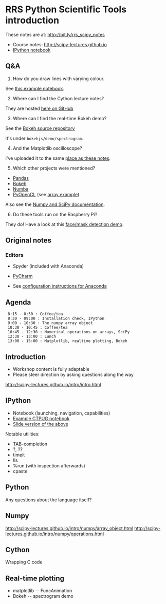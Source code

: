 # RRS Python Scientific Tools introduction

These notes are at: http://bit.ly/rrs_scipy_notes

- Course notes: http://scipy-lectures.github.io
- [IPython notebook](http://nbviewer.ipython.org/gist/stefanv/3e3a3049a7b245d69f39)

Q&A
---
1. How do you draw lines with varying colour.

See [this example notebook](http://nbviewer.ipython.org/github/dpsanders/matplotlib-examples/blob/master/colorline.ipynb).

2. Where can I find the Cython lecture notes?

They are hosted [here on GitHub](https://github.com/stefanv/teaching/blob/master/2013_assp_zurich_cython/slides/zurich2012_cython.pdf?raw=true)

3. Where can I find the real-time Bokeh demo?

See the [Bokeh source repository](https://github.com/ContinuumIO/bokeh)

It's under ``bokehjs/demo/spectrogram``.

4. And the Matplotlib oscilloscope?

I've uploaded it to the same
[place as these notes](http://bit.ly/rrs_scipy_notes).

5. Which other projects were mentioned?

- [Pandas](http://pandas.pydata.org)
- [Bokeh](http://bokeh.pydata.org)
- [Numba](http://numba.pydata.org)
- [PyOpenCL](http://mathema.tician.de/software/pyopencl/) (see
  [array example](http://documen.tician.de/pyopencl/))

Also see the [Numpy and SciPy documentation](http://docs.scipy.org/doc/).

6. Do these tools run on the Raspberry Pi?

They do!  Have a look at this [face/mask detection
demo](http://www.aicbt.com/disguise-detection/).

## Original notes

### Editors

 - Spyder (included with Anaconda)

 - [PyCharm](http://www.jetbrains.com/pycharm/)

 - See [configuration instructions for Anaconda](http://docs.continuum.io/anaconda/ide_integration.html)

## Agenda

```
 8:15 - 8:30 : Coffee/tea
 8:30 - 09:00 : Installation check, IPython
 9:00 - 10:30 : The numpy array object
 10:30 - 10:45 : Coffee/tea
 10:45 - 12:30 : Numerical operations on arrays, SciPy
 12:30 - 13:00 : Lunch
 13:00 - 15:00 : Matplotlib, realtime plotting, Bokeh
```

## Introduction

- Workshop content is fully adaptable
- Please steer direction by asking questions along the way

http://scipy-lectures.github.io/intro/intro.html

## IPython

- Notebook (launching, navigation, capabilities)
- [Example CTPUG notebook](http://nbviewer.ipython.org/github/stefanv/teaching/blob/master/2014_ctpug_ipython/ctpug_ipython.ipynb)
- [Slide version of the above](https://rawgit.com/stefanv/teaching/master/2014_ctpug_ipython/ctpug_ipython.slides.html#)

Notable utilities:

- TAB-completion
- ?, ??
- timeit
- !ls
- %run (with inspection afterwards)
- cpaste

## Python

Any questions about the language itself?

## Numpy

http://scipy-lectures.github.io/intro/numpy/array_object.html
http://scipy-lectures.github.io/intro/numpy/operations.html

## Cython

Wrapping C code

## Real-time plotting

- matplotlib -- FuncAnimation
- Bokeh -- spectrogram demo
